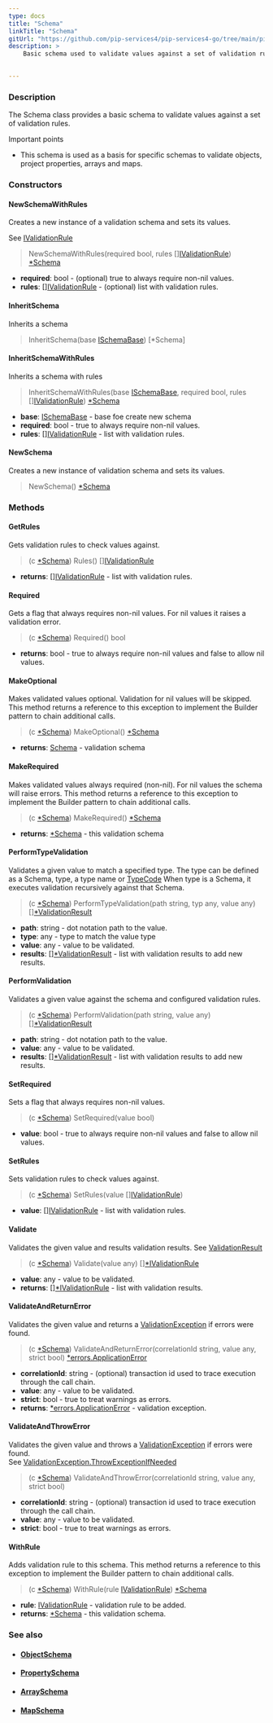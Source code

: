 ```yaml
---
type: docs
title: "Schema"
linkTitle: "Schema"
gitUrl: "https://github.com/pip-services4/pip-services4-go/tree/main/pip-services4-data-go"
description: >
    Basic schema used to validate values against a set of validation rules.

   
---
```


### Description

The Schema class provides a basic schema to validate values against a set of validation rules.

Important points

- This schema is used as a basis for specific schemas to validate objects, project properties, arrays and maps.

### Constructors


#### NewSchemaWithRules
Creates a new instance of a validation schema and sets its values.

See [IValidationRule](../ivalidation_rule)

> NewSchemaWithRules(required bool, rules [][IValidationRule](../ivalidation_rule)) [*Schema]()

- **required**: bool - (optional) true to always require non-nil values.
- **rules**: [][IValidationRule](../ivalidation_rule) - (optional) list with validation rules.

#### InheritSchema
Inherits a schema

> InheritSchema(base [ISchemaBase](../ischema_base)) [*Schema]

#### InheritSchemaWithRules
Inherits a schema with rules

> InheritSchemaWithRules(base [ISchemaBase](../ischema_base), required bool, rules [][IValidationRule](../ivalidation_rule)) [*Schema]()

- **base**: [ISchemaBase](../ischema_base) - base foe create new schema
- **required**: bool - true to always require non-nil values.
- **rules**: [][IValidationRule](../ivalidation_rule) - list with validation rules.

#### NewSchema
Creates a new instance of validation schema and sets its values.

> NewSchema() [*Schema]()


### Methods

#### GetRules
Gets validation rules to check values against.

> (c [*Schema]()) Rules() [][IValidationRule](../ivalidation_rule)

- **returns**: [][IValidationRule](../ivalidation_rule) - list with validation rules.

#### Required
Gets a flag that always requires non-nil values.
For nil values it raises a validation error.

> (c [*Schema]()) Required() bool

- **returns**: bool - true to always require non-nil values and false to allow nil values.

#### MakeOptional
Makes validated values optional.
Validation for nil values will be skipped.
This method returns a reference to this exception to implement the Builder pattern
to chain additional calls.

> (c [*Schema]()) MakeOptional() [*Schema]()

- **returns**: [Schema]() - validation schema


#### MakeRequired
Makes validated values always required (non-nil).
For nil values the schema will raise errors.
This method returns a reference to this exception to implement the Builder pattern
to chain additional calls.

> (c [*Schema]()) MakeRequired() [*Schema]()

- **returns**: [*Schema]() - this validation schema

#### PerformTypeValidation
Validates a given value to match a specified type.
The type can be defined as a Schema, type, a type name or [TypeCode](../../../commons/convert/type_code)
When type is a Schema, it executes validation recursively against that Schema.

> (c [*Schema]()) PerformTypeValidation(path string, typ any, value any) [][*ValidationResult](../validation_result)

- **path**: string - dot notation path to the value.
- **type**: any - type to match the value type
- **value**: any - value to be validated.
- **results**: [][*ValidationResult](../validation_result) - list with validation results to add new results.

#### PerformValidation
Validates a given value against the schema and configured validation rules.

> (c [*Schema]()) PerformValidation(path string, value any) [][*ValidationResult](../validation_result)

- **path**: string - dot notation path to the value.
- **value**: any - value to be validated.
- **results**: [][*ValidationResult](../validation_result) - list with validation results to add new results.

#### SetRequired
Sets a flag that always requires non-nil values.

> (c [*Schema]()) SetRequired(value bool)

- **value**: bool - true to always require non-nil values and false to allow nil values.

#### SetRules
Sets validation rules to check values against.

> (c [*Schema]()) SetRules(value [][IValidationRule](../ivalidation_rule))

- **value**: [][IValidationRule](../ivalidation_rule) - list with validation rules.


#### Validate
Validates the given value and results validation results.
See [ValidationResult](../validation_result)

> (c [*Schema]()) Validate(value any) [][*IValidationRule](../ivalidation_rule)

- **value**: any - value to be validated.
- **returns**: [][*IValidationRule](../ivalidation_rule) - list with validation results.


#### ValidateAndReturnError
Validates the given value and returns a [ValidationException](../validation_exception) if errors were found.

> (c [*Schema]()) ValidateAndReturnError(correlationId string, value any, strict bool) [*errors.ApplicationError](../../../commons/errors/application_error)

- **correlationId**: string - (optional) transaction id used to trace execution through the call chain.
- **value**: any -  value to be validated.
- **strict**: bool - true to treat warnings as errors.
- **returns**: [*errors.ApplicationError](../../../commons/errors/application_error) - validation exception.

#### ValidateAndThrowError
Validates the given value and throws a [ValidationException](../validation_exception) if errors were found.  
See [ValidationException.ThrowExceptionIfNeeded](../validation_exception/#throwexceptionifneeded)

> (c [*Schema]()) ValidateAndThrowError(correlationId string, value any, strict bool)

- **correlationId**: string - (optional) transaction id used to trace execution through the call chain.
- **value**: any - value to be validated.
- **strict**: bool - true to treat warnings as errors.


#### WithRule
Adds validation rule to this schema.
This method returns a reference to this exception to implement the Builder pattern
to chain additional calls.

> (c [*Schema]()) WithRule(rule [IValidationRule](../ivalidation_rule)) [*Schema]()

- **rule**: [IValidationRule](../ivalidation_rule) - validation rule to be added.
- **returns**: [*Schema]() - this validation schema.



### See also
- #### [ObjectSchema](../object_schema)
- #### [PropertySchema](../property_schema) 
- #### [ArraySchema](../array_schema)
- #### [MapSchema](../map_schema)

